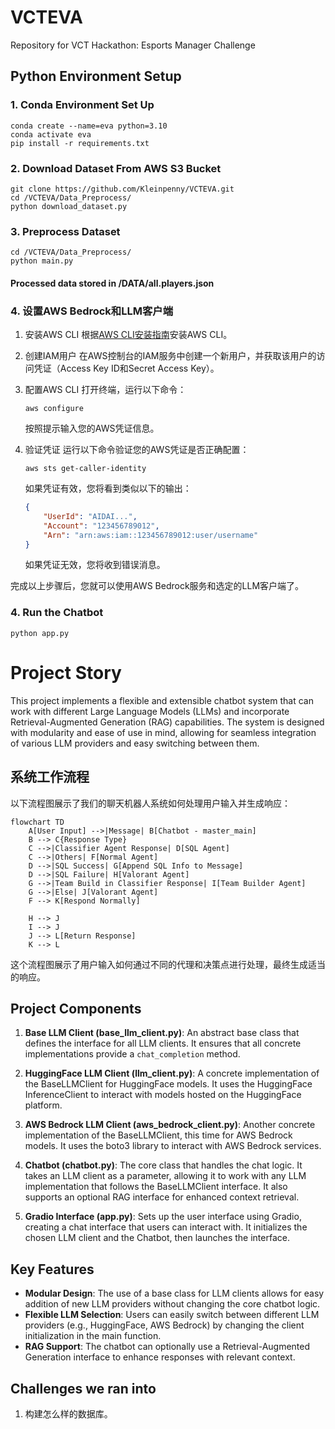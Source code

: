 # VCTEVA
Repository for VCT Hackathon: Esports Manager Challenge

## Python Environment Setup

### 1. Conda Environment Set Up

```
conda create --name=eva python=3.10
conda activate eva
pip install -r requirements.txt
```
### 2. Download Dataset From AWS S3 Bucket

```
git clone https://github.com/Kleinpenny/VCTEVA.git
cd /VCTEVA/Data_Preprocess/
python download_dataset.py
```

### 3. Preprocess Dataset

```
cd /VCTEVA/Data_Preprocess/
python main.py
```
#### Processed data stored in /DATA/all.players.json

### 4. 设置AWS Bedrock和LLM客户端

1. 安装AWS CLI
   根据[AWS CLI安装指南](https://docs.aws.amazon.com/cli/latest/userguide/getting-started-install.html)安装AWS CLI。

2. 创建IAM用户
   在AWS控制台的IAM服务中创建一个新用户，并获取该用户的访问凭证（Access Key ID和Secret Access Key）。

3. 配置AWS CLI
   打开终端，运行以下命令：
   ```
   aws configure
   ```
   按照提示输入您的AWS凭证信息。

4. 验证凭证
   运行以下命令验证您的AWS凭证是否正确配置：
   ```
   aws sts get-caller-identity
   ```
   如果凭证有效，您将看到类似以下的输出：
   ```json
   {
       "UserId": "AIDAI...",
       "Account": "123456789012",
       "Arn": "arn:aws:iam::123456789012:user/username"
   }
   ```
   如果凭证无效，您将收到错误消息。

完成以上步骤后，您就可以使用AWS Bedrock服务和选定的LLM客户端了。

### 4. Run the Chatbot

```
python app.py
```

# Project Story

This project implements a flexible and extensible chatbot system that can work with different Large Language Models (LLMs) and incorporate Retrieval-Augmented Generation (RAG) capabilities. The system is designed with modularity and ease of use in mind, allowing for seamless integration of various LLM providers and easy switching between them.


## 系统工作流程

以下流程图展示了我们的聊天机器人系统如何处理用户输入并生成响应：

```mermaid
flowchart TD
    A[User Input] -->|Message| B[Chatbot - master_main]
    B --> C{Response Type}
    C -->|Classifier Agent Response| D[SQL Agent]
    C -->|Others| F[Normal Agent]
    D -->|SQL Success| G[Append SQL Info to Message]
    D -->|SQL Failure| H[Valorant Agent]
    G -->|Team Build in Classifier Response| I[Team Builder Agent]
    G -->|Else| J[Valorant Agent]
    F --> K[Respond Normally]

    H --> J
    I --> J
    J --> L[Return Response]
    K --> L
```

这个流程图展示了用户输入如何通过不同的代理和决策点进行处理，最终生成适当的响应。


## Project Components

1. **Base LLM Client (base_llm_client.py)**: 
   An abstract base class that defines the interface for all LLM clients. It ensures that all concrete implementations provide a `chat_completion` method.

2. **HuggingFace LLM Client (llm_client.py)**: 
   A concrete implementation of the BaseLLMClient for HuggingFace models. It uses the HuggingFace InferenceClient to interact with models hosted on the HuggingFace platform.

3. **AWS Bedrock LLM Client (aws_bedrock_client.py)**: 
   Another concrete implementation of the BaseLLMClient, this time for AWS Bedrock models. It uses the boto3 library to interact with AWS Bedrock services.

4. **Chatbot (chatbot.py)**: 
   The core class that handles the chat logic. It takes an LLM client as a parameter, allowing it to work with any LLM implementation that follows the BaseLLMClient interface. It also supports an optional RAG interface for enhanced context retrieval.

5. **Gradio Interface (app.py)**: 
   Sets up the user interface using Gradio, creating a chat interface that users can interact with. It initializes the chosen LLM client and the Chatbot, then launches the interface.

## Key Features

- **Modular Design**: The use of a base class for LLM clients allows for easy addition of new LLM providers without changing the core chatbot logic.
- **Flexible LLM Selection**: Users can easily switch between different LLM providers (e.g., HuggingFace, AWS Bedrock) by changing the client initialization in the main function.
- **RAG Support**: The chatbot can optionally use a Retrieval-Augmented Generation interface to enhance responses with relevant context.

## Challenges we ran into
1. 构建怎么样的数据库。